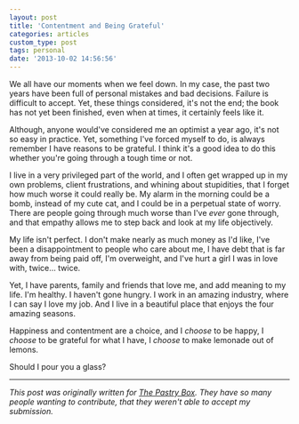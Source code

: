 ```yaml
---
layout: post
title: 'Contentment and Being Grateful'
categories: articles
custom_type: post
tags: personal
date: '2013-10-02 14:56:56'
---
```

We all have our moments when we feel down. In my case, the past two years have been full of personal mistakes and bad decisions. Failure is difficult to accept. Yet, these things considered, it's not the end; the book has not yet been finished, even when at times, it certainly feels like it.

Although, anyone would've considered me an optimist a year ago, it's not so easy in practice. Yet, something I've forced myself to do, is always remember I have reasons to be grateful. I think it's a good idea to do this whether you're going through a tough time or not.

I live in a very privileged part of the world, and I often get wrapped up in my own problems, client frustrations, and whining about stupidities, that I forget how much worse it could really be. My alarm in the morning could be a bomb, instead of my cute cat, and I could be in a perpetual state of worry. There are people going through much worse than I've *ever* gone through, and that empathy allows me to step back and look at my life objectively.

My life isn't perfect. I don't make nearly as much money as I'd like, I've been a disappointment to people who care about me, I have debt that is far away from being paid off, I'm overweight, and I've hurt a girl I was in love with, twice… twice.

Yet, I have parents, family and friends that love me, and add meaning to my life. I'm healthy. I haven't gone hungry. I work in an amazing industry, where I can say I love my job. And I live in a beautiful place that enjoys the four amazing seasons.

Happiness and contentment are a choice, and I *choose* to be happy, I *choose* to be grateful for what I have, I *choose* to make lemonade out of lemons.

Should I pour you a glass?

---

*This post was originally written for [The Pastry Box](http://the-pastry-box-project.net/). They have so many people wanting to contribute, that they weren't able to accept my submission.*
